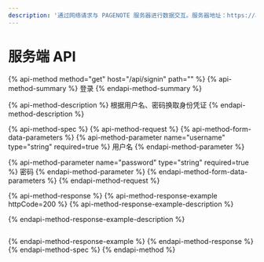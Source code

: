 ```yaml
---
description: '通过网络请求与 PAGENOTE 服务器进行数据交互。服务器地址：https://api.pagenote.cn'
---
```


# 服务端 API

{% api-method method="get" host="/api/signin" path="" %}
{% api-method-summary %}
 登录
{% endapi-method-summary %}

{% api-method-description %}
 根据用户名、密码换取身份凭证
{% endapi-method-description %}

{% api-method-spec %}
{% api-method-request %}
{% api-method-form-data-parameters %}
{% api-method-parameter name="username" type="string" required=true %}
 用户名
{% endapi-method-parameter %}

{% api-method-parameter name="password" type="string" required=true %}
 密码
{% endapi-method-parameter %}
{% endapi-method-form-data-parameters %}
{% endapi-method-request %}

{% api-method-response %}
{% api-method-response-example httpCode=200 %}
{% api-method-response-example-description %}

{% endapi-method-response-example-description %}

```

```
{% endapi-method-response-example %}
{% endapi-method-response %}
{% endapi-method-spec %}
{% endapi-method %}

